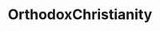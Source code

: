 ---
title: OrthodoxChristianity
crosslinks:
- Christianity
- Catholicism
- ExCopticOrthodox
- OrthodoxChants
- autotldr
- cosmicservant
- Reformed
- exmormon
- heroesofthestorm
- AskHistorians
- xkcd
- food
- Sidehugs
- t
- CatholicPolitics
- modnews
- islam
- TrueChristian
- WorkOnline
- russia
---